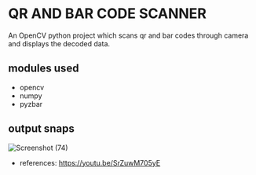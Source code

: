 # QR AND BAR CODE SCANNER
An OpenCV python project which scans qr and bar codes through camera and displays the decoded data.

## modules used
- opencv
- numpy
- pyzbar

## output snaps

![Screenshot (74)](https://user-images.githubusercontent.com/58656215/118967383-4341ab00-b988-11eb-9589-9d32134fba63.png)

- references: https://youtu.be/SrZuwM705yE

